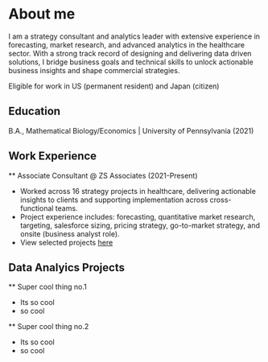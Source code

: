 # About me
I am a strategy consultant and analytics leader with extensive experience in forecasting, market research, and advanced analytics in the healthcare sector. With a strong track record of designing and delivering data driven solutions, I bridge business goals and technical skills to unlock actionable business insights and shape commercial strategies.

Eligible for work in US (permanent resident) and Japan (citizen)

## Education
B.A., Mathematical Biology/Economics | University of Pennsylvania (2021)

## Work Experience
** Associate Consultant @ ZS Associates (2021-Present)
- Worked across 16 strategy projects in healthcare, delivering actionable insights to clients and supporting implementation across cross-functional teams.
- Project experience includes: forecasting, quantitative market research, targeting, salesforce sizing, pricing strategy, go-to-market strategy, and onsite (business analyst role).
- View selected projects <ins>here<ins>

## Data Analyics Projects
** Super cool thing no.1
- Its so cool
- so cool

** Super cool thing no.2
- Its so cool
- so cool